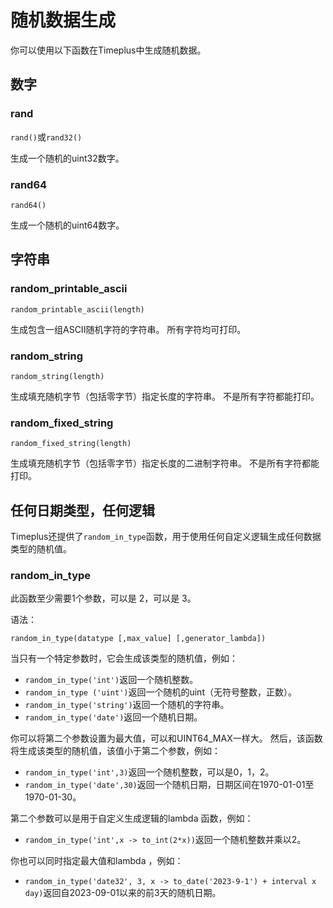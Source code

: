 # 随机数据生成

你可以使用以下函数在Timeplus中生成随机数据。

## 数字

### rand

`rand()`或`rand32()`

生成一个随机的uint32数字。

### rand64

`rand64()`

生成一个随机的uint64数字。

## 字符串

### random_printable_ascii

`random_printable_ascii(length)`

生成包含一组ASCII随机字符的字符串。 所有字符均可打印。

### random_string

`random_string(length)`

生成填充随机字节（包括零字节）指定长度的字符串。 不是所有字符都能打印。

### random_fixed_string

`random_fixed_string(length)`

生成填充随机字节（包括零字节）指定长度的二进制字符串。 不是所有字符都能打印。

## 任何日期类型，任何逻辑

Timeplus还提供了`random_in_type`函数，用于使用任何自定义逻辑生成任何数据类型的随机值。

### random_in_type

此函数至少需要1个参数，可以是 2，可以是 3。

语法：

`random_in_type(datatype [,max_value] [,generator_lambda])`

当只有一个特定参数时，它会生成该类型的随机值，例如：

* `random_in_type('int')`返回一个随机整数。
* `random_in_type ('uint')`返回一个随机的uint（无符号整数，正数）。
* `random_in_type('string')`返回一个随机的字符串。
* `random_in_type('date')`返回一个随机日期。

你可以将第二个参数设置为最大值，可以和UINT64_MAX一样大。 然后，该函数将生成该类型的随机值，该值小于第二个参数，例如：

* `random_in_type('int',3)`返回一个随机整数，可以是0，1，2。
* `random_in_type('date',30)`返回一个随机日期，日期区间在1970-01-01至1970-01-30。

第二个参数可以是用于自定义生成逻辑的lambda 函数，例如：

* `random_in_type('int',x -> to_int(2*x))`返回一个随机整数并乘以2。

你也可以同时指定最大值和lambda ，例如：

* `random_in_type('date32', 3, x -> to_date('2023-9-1') + interval x day)`返回自2023-09-01以来的前3天的随机日期。